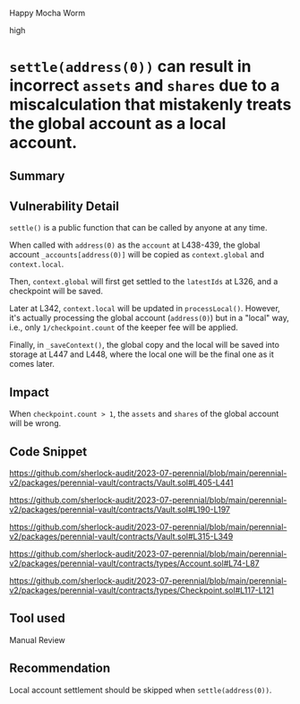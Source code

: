 Happy Mocha Worm

high

# `settle(address(0))` can result in incorrect `assets` and `shares` due to a miscalculation that mistakenly treats the global account as a local account.
## Summary

## Vulnerability Detail

`settle()` is a public function that can be called by anyone at any time.

When called with `address(0)` as the `account` at L438-439, the global account `_accounts[address(0)]` will be copied as `context.global` and `context.local`.

Then, `context.global` will first get settled to the `latestIds` at L326, and a checkpoint will be saved.

Later at L342, `context.local` will be updated in `processLocal()`. However, it's actually processing the global account (`address(0)`) but in a "local" way, i.e., only `1/checkpoint.count` of the keeper fee will be applied.

Finally, in `_saveContext()`, the global copy and the local will be saved into storage at L447 and L448, where the local one will be the final one as it comes later.

## Impact

When `checkpoint.count > 1`, the `assets` and `shares` of the global account will be wrong.

## Code Snippet

https://github.com/sherlock-audit/2023-07-perennial/blob/main/perennial-v2/packages/perennial-vault/contracts/Vault.sol#L405-L441

https://github.com/sherlock-audit/2023-07-perennial/blob/main/perennial-v2/packages/perennial-vault/contracts/Vault.sol#L190-L197

https://github.com/sherlock-audit/2023-07-perennial/blob/main/perennial-v2/packages/perennial-vault/contracts/Vault.sol#L315-L349

https://github.com/sherlock-audit/2023-07-perennial/blob/main/perennial-v2/packages/perennial-vault/contracts/types/Account.sol#L74-L87

https://github.com/sherlock-audit/2023-07-perennial/blob/main/perennial-v2/packages/perennial-vault/contracts/types/Checkpoint.sol#L117-L121

## Tool used

Manual Review

## Recommendation

Local account settlement should be skipped when `settle(address(0))`.